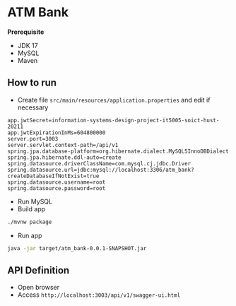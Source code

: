 # ATM Bank

**Prerequisite**

- JDK 17
- MySQL
- Maven

## How to run

- Create file `src/main/resources/application.properties` and edit if necessary

```
app.jwtSecret=information-systems-design-project-it5005-soict-hust-20211
app.jwtExpirationInMs=604800000
server.port=3003
server.servlet.context-path=/api/v1
spring.jpa.database-platform=org.hibernate.dialect.MySQL5InnoDBDialect
spring.jpa.hibernate.ddl-auto=create
spring.datasource.driverClassName=com.mysql.cj.jdbc.Driver
spring.datasource.url=jdbc:mysql://localhost:3306/atm_bank?createDatabaseIfNotExist=true
spring.datasource.username=root
spring.datasource.password=root
```

- Run MySQL
- Build app

```bash
./mvnw package
```

- Run app

```bash
java -jar target/atm_bank-0.0.1-SNAPSHOT.jar
```

## API Definition

- Open browser
- Access `http://localhost:3003/api/v1/swagger-ui.html`
